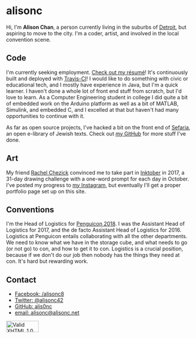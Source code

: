# alisonc
Hi, I'm **Alison Chan**, a person currently living in the suburbs of [Detroit](https://en.wikipedia.org/wiki/Detroit), but aspiring to move to the city. I'm a coder, artist, and involved in the local convention scene.

## Code
I'm currently seeking employment. [Check out my résumé](/alisonc-resume/resume_full_pub.pdf)! It's continuously built and deployed with [Travis-CI](https://travis-ci.org/alis0nc/alisonc-resume)! I would like to do something with civic or educational tech, and I mostly have experience in Java, but I'm a quick learner. I haven't done a whole lot of front end stuff from scratch, but I'd 
love to learn.
As a Computer Engineering student in college I did quite a bit of embedded work on the Arduino platform as well as a bit of MATLAB, Simulink, and embedded C, and I excelled at that but haven't had many opportunities to continue with it.

As far as open source projects, I've hacked a bit on the front end of [Sefaria](https://github.com/sefaria/Sefaria-Project), an open e-library of Jewish texts. Check out [my GitHub](https://github.com/alis0nc) for more stuff I've done.

## Art
My friend [Rachel Chezick](https://www.instagram.com/theanimator_/) convinced me to take part in [Inktober](http://www.inktober.com/) in 2017, a 31-day drawing challenge with a one-word prompt for each day in October. I've posted my progress to [my Instagram](https://www.instagram.com/passport.mid/), but eventually I'll get a proper portfolio page set up on this site.

## Conventions
I'm the Head of Logistics for [Penguicon 2018](https://2018.penguicon.org/). I was the Assistant Head of Logistics for 2017, and the de facto Assistant Head of Logistics for 2016. Logistics at Penguicon entails collaborating with all the other departments. We need to know what we have in the storage cube, and what needs to go (or not go) to con, and how to get it to con. Logistics is a crucial position, because if we don't do our job then nobody has the things they need at con. It's hard but rewarding work.

## Contact
 * [Facebook: /alisonc8](https://facebook.com/alisonc8)
 * [Twitter: @alisonc42](https://twitter.com/alisonc42)
 * [GitHub: alis0nc](https://github.com/alis0nc)
 * [email: alisonc@alisonc.net](mailto:alisonc@alisonc.net)
 
<a href="https://validator.w3.org/check?uri=referer"><img src="https://www.w3.org/Icons/valid-xhtml10" alt="Valid XHTML 1.0 Strict" height="31" width="88" /></a>
